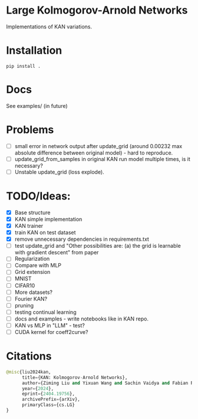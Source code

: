 # Large Kolmogorov-Arnold Networks
Implementations of KAN variations.

# Installation

```
pip install .
```

# Docs

See examples/ (in future)

# Problems
- [ ] small error in network output after update_grid (around 0.00232 max absolute difference between original model) - hard to reproduce.
- [ ] update_grid_from_samples in original KAN run model multiple times, is it necessary? 
- [ ] Unstable update_grid (loss explode).

# TODO/Ideas:
- [x] Base structure
- [x] KAN simple implementation
- [x] KAN trainer
- [x] train KAN on test dataset
- [x] remove unnecessary dependencies in requirements.txt
- [ ] test update_grid and "Other possibilities are: (a) the grid is learnable with gradient descent" from paper
- [ ] Regularization
- [ ] Compare with MLP
- [ ] Grid extension
- [ ] MNIST
- [ ] CIFAR10
- [ ] More datasets?
- [ ] Fourier KAN?
- [ ] pruning
- [ ] testing continual learning
- [ ] docs and examples - write notebooks like in KAN repo.
- [ ] KAN vs MLP in "LLM" - test?
- [ ] CUDA kernel for coeff2curve?

# Citations
```python
@misc{liu2024kan,
      title={KAN: Kolmogorov-Arnold Networks}, 
      author={Ziming Liu and Yixuan Wang and Sachin Vaidya and Fabian Ruehle and James Halverson and Marin Soljačić and Thomas Y. Hou and Max Tegmark},
      year={2024},
      eprint={2404.19756},
      archivePrefix={arXiv},
      primaryClass={cs.LG}
}
```
